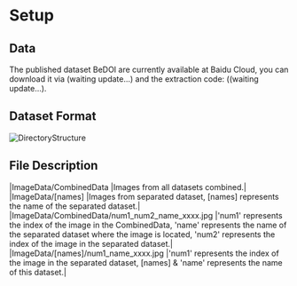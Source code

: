 # Setup
## Data
The published dataset BeDOI are currently available at Baidu Cloud, you can download it via (waiting update...) and the extraction code: ((waiting update...).

## Dataset Format
![DirectoryStructure](https://github.com/WHUHaoZhan/BeDOI/blob/main/DirectoryStructure.png)
## File Description
  |ImageData/CombinedData |Images from all datasets combined.|
  |ImageData/[names]  |Images from separated dataset, [names] represents the name of the separated dataset.|
  |ImageData/CombinedData/num1_num2_name_xxxx.jpg  |'num1' represents the index of the image in the CombinedData, 'name' represents the name of the separated dataset where the image is located, 'num2' represents the index of the image in the separated dataset.|
  |ImageData/[names]/num1_name_xxxx.jpg |'num1' represents the index of the image in the separated dataset, [names] & 'name' represents the name of this dataset.|
